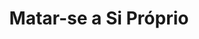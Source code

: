 ---
ref: sol-010-0042
title: ["Matar-se a Si Próprio"]
author_name: ["Estúdios P.E.A."]
publisher: ["Publicações Europa América"]
year: "y1966"
origin: ["Portugal"]
formats: ["book-cover"]
disciplines: ["graphic-design"]
tags:
layout: artifact
status: ["scan"]
published: false
int_published: false
image_count:
date_added: 2023-06-16
batch:
---
